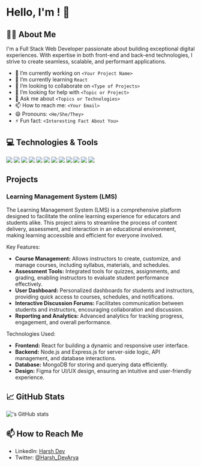 # Hello, I'm <Your Name>! 👋

## 🙋‍♂️ About Me

I'm a Full Stack Web Developer passionate about building exceptional digital experiences. With expertise in both front-end and back-end technologies, I strive to create seamless, scalable, and performant applications. 

- 🔭 I’m currently working on `<Your Project Name>`
- 🌱 I’m currently learning `React`
- 👯 I’m looking to collaborate on `<Type of Projects>`
- 🤔 I’m looking for help with `<Topic or Project>`
- 💬 Ask me about `<Topics or Technologies>`
- 📫 How to reach me: `<Your Email>`
- 😄 Pronouns: `<He/She/They>`
- ⚡ Fun fact: `<Interesting Fact About You>`

## 💻 Technologies & Tools

![](https://img.shields.io/badge/Code-HTML5-informational?style=flat&logo=html5&logoColor=white&color=E34F26)
![](https://img.shields.io/badge/Code-CSS3-informational?style=flat&logo=css3&logoColor=white&color=1572B6)
![](https://img.shields.io/badge/Code-JavaScript-informational?style=flat&logo=javascript&logoColor=white&color=F7DF1E)
![](https://img.shields.io/badge/Code-Node.js-informational?style=flat&logo=node.js&logoColor=white&color=2bbc8a)
![](https://img.shields.io/badge/Code-Express.js-informational?style=flat&logo=express&logoColor=white&color=000000)
![](https://img.shields.io/badge/Code-React-informational?style=flat&logo=react&logoColor=white&color=2bbc8a)
![](https://img.shields.io/badge/Database-MongoDB-informational?style=flat&logo=mongodb&logoColor=white&color=47A248)
![](https://img.shields.io/badge/Code-Python-informational?style=flat&logo=python&logoColor=white&color=3776AB)
![](https://img.shields.io/badge/Code-C%2FC%2B%2B-informational?style=flat&logo=c%2B%2B&logoColor=white&color=00599C)
![](https://img.shields.io/badge/Design-Figma-informational?style=flat&logo=figma&logoColor=white&color=F24E1E)
![](https://img.shields.io/badge/Design-Canva-informational?style=flat&logo=canva&logoColor=white&color=00C4CC)
![](https://img.shields.io/badge/Tools-Git-informational?style=flat&logo=git&logoColor=white&color=2bbc8a)

## Projects

### Learning Management System (LMS)

The Learning Management System (LMS) is a comprehensive platform designed to facilitate the online learning experience for educators and students alike. This project aims to streamline the process of content delivery, assessment, and interaction in an educational environment, making learning accessible and efficient for everyone involved.

Key Features:
- **Course Management:** Allows instructors to create, customize, and manage courses, including syllabus, materials, and schedules.
- **Assessment Tools:** Integrated tools for quizzes, assignments, and grading, enabling instructors to evaluate student performance effectively.
- **User Dashboard:** Personalized dashboards for students and instructors, providing quick access to courses, schedules, and notifications.
- **Interactive Discussion Forums:** Facilitates communication between students and instructors, encouraging collaboration and discussion.
- **Reporting and Analytics:** Advanced analytics for tracking progress, engagement, and overall performance.

Technologies Used:
- **Frontend:** React for building a dynamic and responsive user interface.
- **Backend:** Node.js and Express.js for server-side logic, API management, and database interactions.
- **Database:** MongoDB for storing and querying data efficiently.
- **Design:** Figma for UI/UX design, ensuring an intuitive and user-friendly experience.
<!--
- **Deployment:** Deployed on <Deployment Platform>, making it accessible to users worldwide.

This LMS project represents a step forward in digital education, offering a scalable and flexible solution that meets the needs of modern learners and educators. Check out the project here: [View Project](<Project URL>)
-->


<Add or remove projects as needed>

## 📈 GitHub Stats

![<HarshDevArya>'s GitHub stats](https://github-readme-stats.vercel.app/api?username=<HarshDevArya>&show_icons=true&theme=radical)

## 📫 How to Reach Me

- LinkedIn: [Harsh Dev](<www.linkedin.com/in/harsh-dev-v>)
- Twitter: [@Harsh_DevArya](<https://twitter.com/Harsh_DevArya>)
<!--
- Email: <Your Email>
-->
